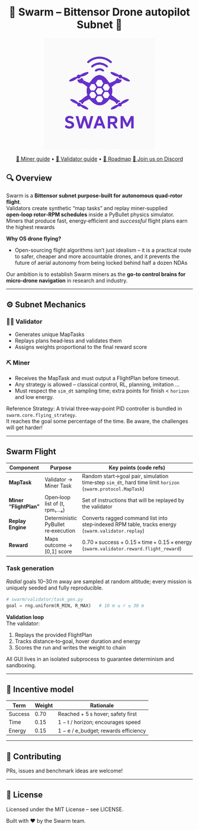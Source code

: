 <div align="center">
  <h1>🐝 <strong>Swarm</strong> – Bittensor Drone autopilot Subnet 🐝</h1>
  <img src="swarm/assets/swarm.png" alt="Swarm"  width="300">
  <p>
    <a href="docs/miner.md">🚀 Miner guide</a> &bull;
    <a href="docs/validator.md">🔐 Validator guide</a> &bull;
    <a href="docs/roadmap.md">🔐 Roadmap</a>
    <a href="https://discord.com/channels/799672011265015819/1385341501130801172">💬 Join us on Discord</a>
  </p>
</div>

## 🔍 Overview
Swarm is a **Bittensor subnet purpose‑built for autonomous quad‑rotor flight**.  
Validators create synthetic “map tasks” and replay miner‑supplied **open‑loop rotor‑RPM schedules** inside a PyBullet physics simulator.  
Miners that produce fast, energy‑efficient and *successful* flight plans earn the highest rewards

**Why OS drone flying?**

- Open-sourcing flight algorithms isn’t just idealism – it is a practical route to safer, cheaper and more accountable drones, and it prevents the future of aerial autonomy from being locked behind half a dozen NDAs

Our ambition is to establish Swarm miners as the **go‑to control brains for micro‑drone navigation** in research and industry.

---
## ⚙️ Subnet Mechanics

### 🧑‍🏫 Validator

- Generates unique MapTasks  
- Replays plans head‑less and validates them
- Assigns weights proportional to the final reward score

### ⛏️ Miner

- Receives the MapTask and must output a FlightPlan before timeout.  
- Any strategy is allowed – classical control, RL, planning, imitation …  
- Must respect the `sim_dt` sampling time; extra points for finish < `horizon` and low energy.

Reference Strategy: A trivial three‑way‑point PID controller is bundled in `swarm.core.flying_strategy`.  
It reaches the goal some percentage of the time. Be aware, the challenges will get harder!

---

## Swarm Flight

| Component             | Purpose                           | Key points (code refs)                                                      |
|-----------------------|-----------------------------------|------------------------------------------------------------------------------|
| **MapTask**           | Validator → Miner Task         | Random start→goal pair, simulation time‑step `sim_dt`, hard time limit `horizon` (`swarm.protocol.MapTask`) |
| **Miner “FlightPlan”**| Open‑loop list of (t, rpm₁…₄)     | Set of instructions that will be replayed by the validator |
| **Replay Engine**     | Deterministic PyBullet re‑execution | Converts ragged command list into step‑indexed RPM table, tracks energy (`swarm.validator.replay`) |
| **Reward**            | Maps outcome → [0,1] score        | 0.70 × success + 0.15 × time + 0.15 × energy (`swarm.validator.reward.flight_reward`) |

### Task generation

*Radial* goals 10–30 m away are sampled at random altitude; every mission is uniquely seeded and fully reproducible.

```python
# swarm/validator/task_gen.py
goal = rng.uniform(R_MIN, R_MAX)   # 10 m ≤ r ≤ 30 m
```

**Validation loop**  
The validator:

1. Replays the provided FlightPlan
2. Tracks distance‑to‑goal, hover duration and energy
3. Scores the run and writes the weight to chain

All GUI lives in an isolated subprocess to guarantee determinism and sandboxing.

---

## 🎯 Incentive model

| Term        | Weight | Rationale                               |
|-------------|--------|-----------------------------------------|
| Success     | 0.70   | Reached + 5 s hover; safety first       |
| Time        | 0.15   | 1 − t / horizon; encourages speed       |
| Energy      | 0.15   | 1 − e / e_budget; rewards efficiency    |

---

## 🤝 Contributing
PRs, issues and benchmark ideas are welcome!  

---

## 📜 License
Licensed under the MIT License – see LICENSE.

Built with ❤️ by the Swarm team.
